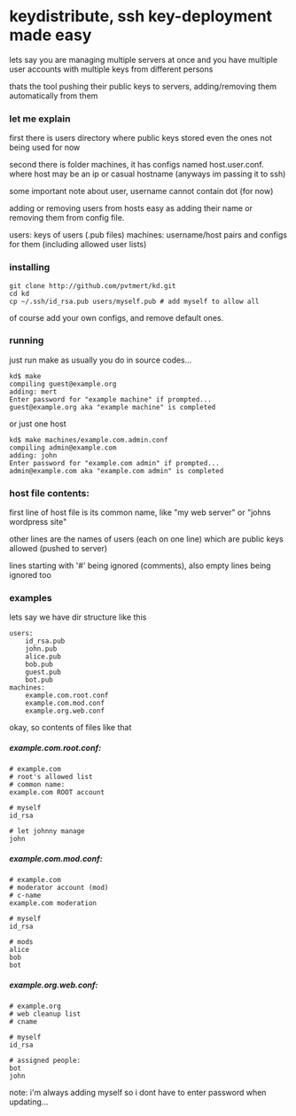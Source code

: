 # keydistribute, ssh key-deployment made easy

lets say you are managing multiple servers at once and you have multiple user accounts with multiple keys from different persons

thats the tool pushing their public keys to servers, adding/removing them automatically from them

### let me explain

first there is users directory where public keys stored even the ones not being used for now

second there is folder machines, it has configs named host.user.conf.
where host may be an ip or casual hostname (anyways im passing it to ssh)

some important note about user, username cannot contain dot (for now)

adding or removing users from hosts easy as adding their name or removing them from config file.

users: keys of users (.pub files)
machines: username/host pairs and configs for them (including allowed user lists)

### installing

	git clone http://github.com/pvtmert/kd.git
	cd kd
	cp ~/.ssh/id_rsa.pub users/myself.pub # add myself to allow all

of course add your own configs, and remove default ones.

### running

just run make as usually you do in source codes...

	kd$ make
	compiling guest@example.org
	adding: mert
	Enter password for "example machine" if prompted...
	guest@example.org aka "example machine" is completed

or just one host

	kd$ make machines/example.com.admin.conf
	compiling admin@example.com
	adding: john
	Enter password for "example.com admin" if prompted...
	admin@example.com aka "example.com admin" is completed

### host file contents:

first line of host file is its common name, like "my web server" or "johns wordpress site"

other lines are the names of users (each on one line) which are public keys allowed (pushed to server)

lines starting with '#' being ignored (comments), also empty lines being ignored too

### examples

lets say we have dir structure like this

	users:
		id_rsa.pub
		john.pub
		alice.pub
		bob.pub
		guest.pub
		bot.pub
	machines:
		example.com.root.conf
		example.com.mod.conf
		example.org.web.conf

okay, so contents of files like that

##### example.com.root.conf:

	# example.com
	# root's allowed list
	# common name:
	example.com ROOT account
	
	# myself
	id_rsa
	
	# let johnny manage
	john

##### example.com.mod.conf:

	# example.com
	# moderator account (mod)
	# c-name
	example.com moderation
	
	# myself
	id_rsa
	
	# mods
	alice
	bob
	bot

##### example.org.web.conf:

	# example.org
	# web cleanup list
	# cname
	
	# myself
	id_rsa

	# assigned people:
	bot
	john


note: i'm always adding myself so i dont have to enter password when updating...

